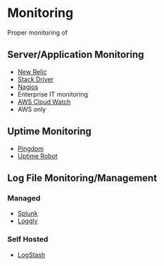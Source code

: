 # Monitoring

Proper monitoring of

## Server/Application Monitoring

* [New Relic](http://newrelic.com/)
* [Stack Driver](http://www.stackdriver.com/)
* [Nagios](http://www.nagios.org/)
 * Enterprise IT monitoring
* [AWS Cloud Watch](http://aws.amazon.com/cloudwatch/)
 * AWS only

## Uptime Monitoring

* [Pingdom](https://www.pingdom.com/)
* [Uptime Robot](http://www.uptimerobot.com/)

## Log File Monitoring/Management

### Managed

* [Splunk](http://www.splunk.com/)
* [Loggly](https://www.loggly.com/)

### Self Hosted

* [LogStash](http://logstash.net/)
